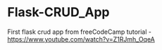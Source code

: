 # Flask-CRUD_App
First flask crud app from freeCodeCamp tutorial - https://www.youtube.com/watch?v=Z1RJmh_OqeA
